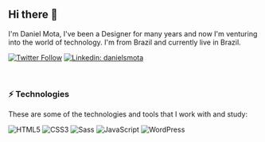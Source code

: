 ## Hi there 👋

I'm Daniel Mota, I've been a Designer for many years and now I'm venturing into the world of technology. I'm from Brazil and currently live in Brazil.

[![Twitter Follow](https://img.shields.io/twitter/follow/danielsmota?style=social)](https://twitter.com/danielsmota)
[![Linkedin: danielsmota](https://img.shields.io/badge/-Linkedin-blue?style=flat&logo=Linkedin&logoColor=white&link=https://www.linkedin.com/in/danielsmota/)](https://www.linkedin.com/in/danielsmota/)

<br/>

### ⚡️ Technologies

These are some of the technologies and tools that I work with and study:

![HTML5](https://img.shields.io/badge/-HTML5-E34F26?style=flat&logo=html5&logoColor=white)
![CSS3](https://img.shields.io/badge/-CSS3-1572B6?style=flat&logo=css3)
![Sass](https://img.shields.io/badge/-Sass-CC6699?style=flat&logo=sass&logoColor=white)
![JavaScript](https://img.shields.io/badge/-JavaScript-black?style=flat&logo=javascript)
![WordPress](https://img.shields.io/badge/-WordPress-003c56?style=flat&logo=wordpress&logoColor=white)
